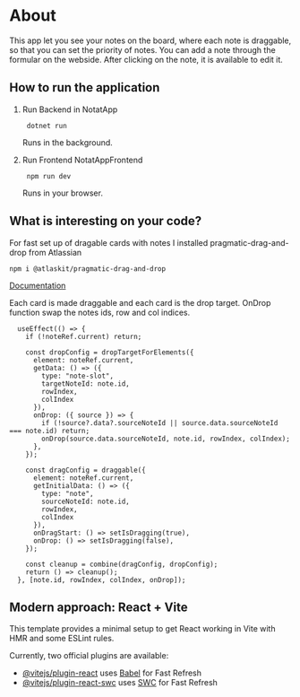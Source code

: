 # About

This app let you see your notes on the board, where each note is draggable, so that you can set the priority of notes. You can add a note through the formular on the webside. After clicking on the note, it is available to edit it. 

## How to run the application

1. Run Backend in NotatApp
   
   ` dotnet run`

   Runs in the background.

2. Run Frontend NotatAppFrontend

   ` npm run dev`

   Runs in your browser.

## What is interesting on your code?

For fast set up of dragable cards with notes I installed pragmatic-drag-and-drop from Atlassian

``` npm i @atlaskit/pragmatic-drag-and-drop ```

[Documentation](https://atlassian.design/components/pragmatic-drag-and-drop/about)

Each card is made draggable and each card is the drop target. OnDrop function swap the notes ids, row and col indices.

``` 
  useEffect(() => {
    if (!noteRef.current) return;

    const dropConfig = dropTargetForElements({
      element: noteRef.current,
      getData: () => ({
        type: "note-slot",
        targetNoteId: note.id,
        rowIndex,
        colIndex
      }),
      onDrop: ({ source }) => {
        if (!source?.data?.sourceNoteId || source.data.sourceNoteId === note.id) return;
        onDrop(source.data.sourceNoteId, note.id, rowIndex, colIndex);
      },
    });

    const dragConfig = draggable({
      element: noteRef.current,
      getInitialData: () => ({
        type: "note",
        sourceNoteId: note.id,
        rowIndex,
        colIndex
      }),
      onDragStart: () => setIsDragging(true),
      onDrop: () => setIsDragging(false),
    });

    const cleanup = combine(dragConfig, dropConfig);
    return () => cleanup();
  }, [note.id, rowIndex, colIndex, onDrop]);

```



## Modern approach: React + Vite

This template provides a minimal setup to get React working in Vite with HMR and some ESLint rules.

Currently, two official plugins are available:

- [@vitejs/plugin-react](https://github.com/vitejs/vite-plugin-react/blob/main/packages/plugin-react/README.md) uses [Babel](https://babeljs.io/) for Fast Refresh
- [@vitejs/plugin-react-swc](https://github.com/vitejs/vite-plugin-react-swc) uses [SWC](https://swc.rs/) for Fast Refresh

